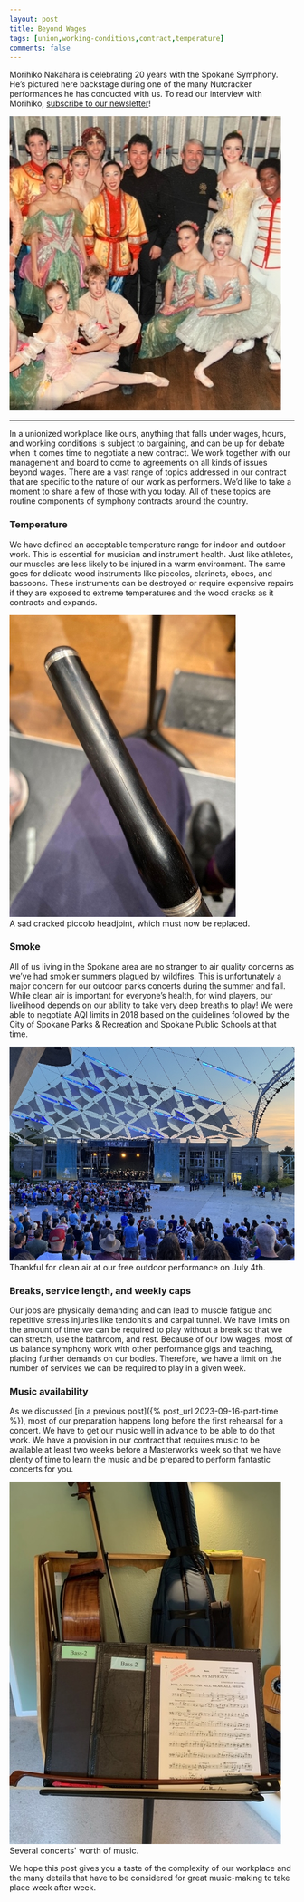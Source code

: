 ```yaml
---
layout: post
title: Beyond Wages
tags: [union,working-conditions,contract,temperature]
comments: false
---
```


Morihiko Nakahara is celebrating 20 years with the Spokane Symphony. He’s
pictured here backstage during one of the many Nutcracker performances he has
conducted with us. To read our interview with Morihiko,
[subscribe to our newsletter](https://eepurl.us7.list-manage.com/track/click?u=91f61ecba613b6bb7517ff24e&id=1823ed3b2d&e=28b08a3c59)!

![Morihiko Nakahara](/assets/img/2023-10-21-beyond-wages/morihiko-with-ballet-dancers.jpg)

----

In a unionized workplace like ours, anything that falls under wages, hours, and
working conditions is subject to bargaining, and can be up for debate when it
comes time to negotiate a new contract. We work together with our management
and board to come to agreements on all kinds of issues beyond wages. There are
a vast range of topics addressed in our contract that are specific to the
nature of our work as performers. We’d like to take a moment to share a few of
those with you today. All of these topics are routine components of symphony
contracts around the country.

### Temperature

We have defined an acceptable temperature range for indoor and outdoor work.
This is essential for musician and instrument health. Just like athletes, our
muscles are less likely to be injured in a warm environment. The same goes for
delicate wood instruments like piccolos, clarinets, oboes, and bassoons. These
instruments can be destroyed or require expensive repairs if they are exposed
to extreme temperatures and the wood cracks as it contracts and expands.
 
![Cracked piccolo](/assets/img/2023-10-21-beyond-wages/cracked-piccolo.jpg)
<img-caption style="display: block; font-size: 0.9rem;">A sad cracked piccolo headjoint, which must now be replaced.</img-caption>

### Smoke

All of us living in the Spokane area are no stranger to air quality concerns as
we’ve had smokier summers plagued by wildfires. This is unfortunately a major
concern for our outdoor parks concerts during the summer and fall. While clean
air is important for everyone’s health, for wind players, our livelihood
depends on our ability to take very deep breaths to play! We were able to
negotiate AQI limits in 2018 based on the guidelines followed by the City of
Spokane Parks & Recreation and Spokane Public Schools at that time.

![Outdoor concert](/assets/img/2023-10-21-beyond-wages/pavilion.jpg)
<img-caption style="display: block; font-size: 0.9rem;">Thankful for clean air at our free outdoor performance on July 4th.</img-caption>

### Breaks, service length, and weekly caps

Our jobs are physically demanding and can lead to muscle fatigue and repetitive
stress injuries like tendonitis and carpal tunnel. We have limits on the amount
of time we can be required to play without a break so that we can stretch, use
the bathroom, and rest. Because of our low wages, most of us balance symphony
work with other performance gigs and teaching, placing further demands on our
bodies. Therefore, we have a limit on the number of services we can be required
to play in a given week.

### Music availability

As we discussed [in a previous post]({% post_url 2023-09-16-part-time %}),
most of our preparation happens long before the first rehearsal for a
concert. We have to get our music well in advance to be able to do that work.
We have a provision in our contract that requires music to be available at
least two weeks before a Masterworks week so that we have plenty of time to
learn the music and be prepared to perform fantastic concerts for you.

![Music folder on stand](/assets/img/2023-10-21-beyond-wages/music-on-stand.jpg)
<img-caption style="display: block; font-size: 0.9rem;">Several concerts' worth of music.</img-caption>

We hope this post gives you a taste of the complexity of our workplace and the
many details that have to be considered for great music-making to take place
week after week.
